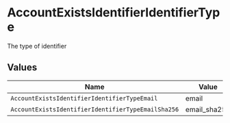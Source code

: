 # AccountExistsIdentifierIdentifierType

The type of identifier


## Values

| Name                                               | Value                                              |
| -------------------------------------------------- | -------------------------------------------------- |
| `AccountExistsIdentifierIdentifierTypeEmail`       | email                                              |
| `AccountExistsIdentifierIdentifierTypeEmailSha256` | email_sha256                                       |